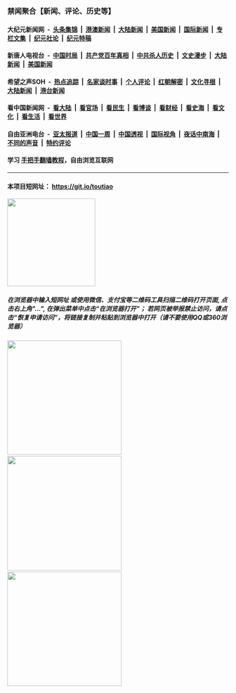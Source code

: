 ### 禁闻聚合【新闻、评论、历史等】

#### 大纪元新闻网 &nbsp;-&nbsp; [头条集锦](indexes/E头条集锦.md?t=02171111) &nbsp;|&nbsp; [港澳新闻](indexes/E港澳新闻.md?t=02171111)  &nbsp;|&nbsp; [大陆新闻](indexes/E大陆新闻.md?t=02171111) &nbsp;|&nbsp; [美国新闻](indexes/E美国新闻.md?t=02171111) &nbsp;|&nbsp; [国际新闻](indexes/E国际新闻.md?t=02171111) &nbsp;|&nbsp; [专栏文集](indexes/E专栏文集.md?t=02171111) &nbsp;|&nbsp; [纪元社论](indexes/E纪元社论.md?t=02171111) &nbsp;|&nbsp; [纪元特稿](indexes/E纪元特稿.md?t=02171111) 

#### 新唐人电视台 &nbsp;-&nbsp; [中国时局](indexes/N中国时局.md?t=02171111) &nbsp;|&nbsp; [共产党百年真相](indexes/N共产党百年真相.md?t=02171111) &nbsp;|&nbsp; [中共杀人历史](indexes/N中共杀人历史.md?t=02171111) &nbsp;|&nbsp; [文史漫步](indexes/N文史漫步.md?t=02171111) &nbsp;|&nbsp; [大陆新闻](indexes/N大陆新闻.md?t=02171111) &nbsp;|&nbsp; [美国新闻](indexes/N美国新闻.md?t=02171111)

#### 希望之声SOH &nbsp;-&nbsp; [热点追踪](indexes/H热点追踪.md?t=02171111) &nbsp;|&nbsp; [名家谈时事](indexes/H名家谈时事.md?t=02171111) &nbsp;|&nbsp; [个人评论](indexes/H个人评论.md?t=02171111)  &nbsp;|&nbsp; [红朝解密](indexes/H红朝解密.md?t=02171111) &nbsp;|&nbsp; [文化寻根](indexes/H文化寻根.md?t=02171111) &nbsp;|&nbsp; [大陆新闻](indexes/H大陆新闻.md?t=02171111) &nbsp;|&nbsp; [港台新闻](indexes/H港台新闻.md?t=02171111)

#### 看中国新闻网 &nbsp;-&nbsp; [看大陆](indexes/S看大陆.md?t=02171111) &nbsp;|&nbsp; [看官场](indexes/S看官场.md?t=02171111) &nbsp;|&nbsp; [看民生](indexes/S看民生.md?t=02171111)  &nbsp;|&nbsp; [看博谈](indexes/S看博谈.md?t=02171111) &nbsp;|&nbsp; [看财经](indexes/S看财经.md?t=02171111) &nbsp;|&nbsp; [看史海](indexes/S看史海.md?t=02171111) &nbsp;|&nbsp; [看文化](indexes/S看文化.md?t=02171111) &nbsp;|&nbsp; [看生活](indexes/S看生活.md?t=02171111) &nbsp;|&nbsp; [看世界](indexes/S看世界.md?t=02171111)

#### 自由亚洲电台 &nbsp;-&nbsp; [亚太报道](indexes/R亚太报道.md?t=02171111) &nbsp;|&nbsp; [中国一周](indexes/R中国一周.md?t=02171111) &nbsp;|&nbsp; [中国透视](indexes/R中国透视.md?t=02171111)  &nbsp;|&nbsp; [国际视角](indexes/R国际视角.md?t=02171111) &nbsp;|&nbsp; [夜话中南海](indexes/R夜话中南海.md?t=02171111) &nbsp;|&nbsp; [不同的声音](indexes/R不同的声音.md?t=02171111) &nbsp;|&nbsp; [特约评论](indexes/R特约评论.md?t=02171111)

#### 学习 [手把手翻墙教程](https://github.com/gfw-breaker/guides/wiki)，自由浏览互联网

----

#### 本项目短网址： https://git.io/toutiao
<img src="https://raw.githubusercontent.com/gfw-breaker/banned-news/master/scripts/img/qr.png" width="200px"/>  

##### 在浏览器中输入短网址 或使用微信、支付宝等二维码工具扫描二维码打开页面, 点击右上角"...", 在弹出菜单中点击“在浏览器打开”； 若网页被举报禁止访问，请点击“恢复申请访问”，将链接复制并粘贴到浏览器中打开（请不要使用QQ或360浏览器）

<img src="https://raw.githubusercontent.com/gfw-breaker/banned-news/master/scripts/img/1.png" width="260px"/> &nbsp; <img src="https://raw.githubusercontent.com/gfw-breaker/banned-news/master/scripts/img/2.png" width="260px"/> &nbsp; <img src="https://raw.githubusercontent.com/gfw-breaker/banned-news/master/scripts/img/3.png" width="260px"/>
